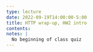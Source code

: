 ```yaml
---
type: lecture
date: 2022-09-19T14:00:00-5:00
title: HTTP wrap-up, HW2 intro
contents:
notes: |
  No beginning of class quiz
---
```

